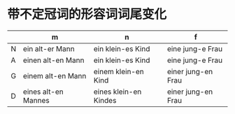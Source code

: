 # 带不定冠词的形容词词尾变化

|     | m                   | n                     | f                  |
| --- | ------------------- | --------------------- | ------------------ |
| N   | ein alt-er Mann     | ein klein-es Kind     | eine jung-e Frau   |
| A   | einen alt-en Mann   | ein klein-es Kind     | eine jung-e Frau   |
| G   | einem alt-en Mann   | einem klein-en Kind   | einer jung-en Frau |
| D   | eines alt-en Mannes | eines klein-en Kindes | einer jung-en Frau |